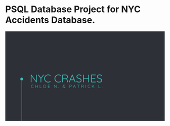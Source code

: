 # PSQL Database Project for NYC Accidents Database.

![](presentation/CSC343&#32;-&#32;Project_&#32;Presentation-01.jpg?raw=true)
